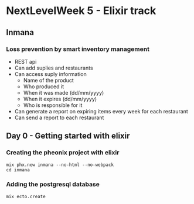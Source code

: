 # NextLevelWeek 5 - Elixir track
## Inmana
### Loss prevention by smart inventory management
- REST api
- Can add suplies and restaurants
- Can access suply information
  - Name of the product
  - Who produced it
  - When it was made (dd/mm/yyyy)
  - When it expires (dd/mm/yyyy)
  - Who is responsible for it
- Can generate a report on expiring items every week for each restaurant
- Can send a report to each restaurant

## Day 0 - Getting started with elixir

### Creating the pheonix project with elixir
```
mix phx.new inmana --no-html --no-webpack
cd inmana
```

### Adding the postgresql database
```
mix ecto.create
```